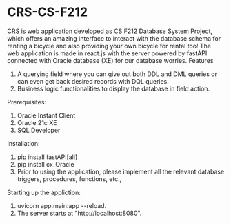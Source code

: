 # CRS-CS-F212
CRS is web application developed as CS F212 Database System Project, which offers an amazing interface to interact with the database schema for renting a bicycle and also providing your own bicycle for rental too! The web application is made in react.js with the server powered by fastAPI connected with Oracle database (XE) for our database worries.
Features
1. A querying field where you can give out both DDL and DML queries or can even get back desired records with DQL queries.
2. Business logic functionalities to display the database in field action.

Prerequisites:

1. Oracle Instant Client
2. Oracle 21c XE
3. SQL Developer

Installation:

1. pip install fastAPI[all]
2. pip install cx_Oracle
3. Prior to using the application, please implement all the relevant database triggers, procedures, functions, etc.,

Starting up the appliction:

1. uvicorn app.main:app --reload.
2. The server starts at "http://localhost:8080".
